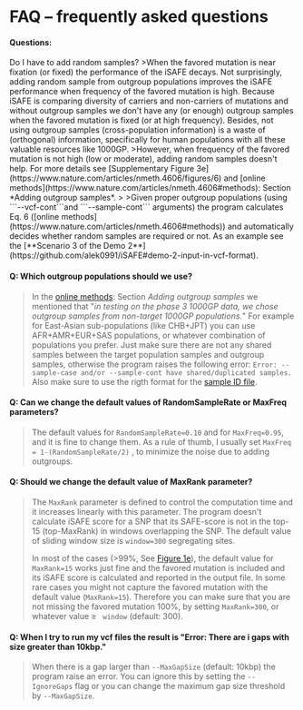 
FAQ – frequently asked questions
=============
<h4>Questions: </h4> 
Do I have to add random samples?
>When the favored mutation is near fixation (or fixed) the performance of the iSAFE decays. Not surprisingly, adding random sample from outgroup populations improves the iSAFE performance when frequency of the favored mutation is high. Because iSAFE is comparing diversity of carriers and non-carriers of mutations  and without outgroup samples we don't have any (or enough) outgroup samples when the favored mutation is fixed (or at high frequency). Besides, not using outgroup samples (cross-population information) is a waste of (orthogonal) information, specifically for human populations with all these valuable resources like 1000GP. 
>However, when frequency of the favored mutation is not high (low or moderate), adding random samples doesn't help. For more details see [Supplementary Figure 3e](https://www.nature.com/articles/nmeth.4606/figures/6) and [online methods](https://www.nature.com/articles/nmeth.4606#methods): Section *Adding outgroup samples*.
>
>Given proper outgroup populations (using ```--vcf-cont```and ```--sample-cont``` arguments) the program calculates Eq. 6 ([online methods](https://www.nature.com/articles/nmeth.4606#methods)) and automatically decides whether random samples are required or not. As an example see the [**Scenario 3 of the Demo 2**](https://github.com/alek0991/iSAFE#demo-2-input-in-vcf-format).

<h4>Q: Which outgroup populations should we use?</h4>

>In the [online methods](https://www.nature.com/articles/nmeth.4606#methods): Section *Adding outgroup samples* we mentioned that "*in testing on the phase 3 1000GP data, we chose outgroup samples from non-target 1000GP populations.*" For example for East-Asian sub-populations (like CHB+JPT) you can use AFR+AMR+EUR+SAS populations, or whatever combination of populations you prefer. Just make sure there are not any shared samples between the target population samples and outgroup samples, otherwise the program raises the following error:
```Error: --sample-case and/or --sample-cont have shared/duplicated samples.```  Also make sure to use the rigth format for the [sample ID file](https://github.com/alek0991/iSAFE/blob/master/sample_ID_format.md). 

<h4>Q: Can we change the default values of RandomSampleRate or MaxFreq parameters?</h4>

>The default values for ```RandomSampleRate=0.10``` and for ```MaxFreq=0.95```, and it is fine to change them. As a rule of thumb, I usually set ```MaxFreq = 1-(RandomSampleRate/2)``` , to minimize the noise due to adding outgroups.

<h4>Q: Should we change the default value of MaxRank parameter?</h4>

>The ```MaxRank``` parameter is defined to control the computation time and it increases linearly with this parameter. The program doesn't calculate iSAFE score for a SNP that its SAFE-score is not in the top-15 (top-MaxRank) in windows overlapping the SNP. The default value of sliding window size is ```window=300``` segregating sites. 
>
>In most of the cases (&gt;99%, See [Figure 1e](https://www.nature.com/articles/nmeth.4606/figures/1)), the default value for ```MaxRank=15``` works just fine and the favored mutation is included and its iSAFE score is calculated and reported in the output file. In some rare cases you might not capture the favored mutation with the default value (```MaxRank=15```). Therefore you can make sure that you are not missing the favored mutation 100%, by setting ```MaxRank=300```, or whatever value &#8805; ``` window``` (default: 300).

<h4>Q: When I try to run my vcf files the result is "Error: There are i gaps with size greater than 10kbp."</h4>
 
>When there is a gap larger than ```--MaxGapSize``` (default: 10kbp) the program raise an error. You can ignore this by setting the ```--IgnoreGaps``` flag or you can change the maximum gap size threshold by ```--MaxGapSize```.